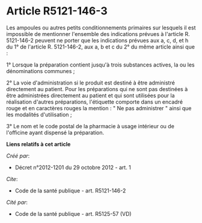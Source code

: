 # Article R5121-146-3

Les ampoules ou autres petits conditionnements primaires sur lesquels il est impossible de mentionner l'ensemble des
indications prévues à l'article R. 5121-146-2 peuvent ne porter que les indications prévues aux a, c, d, et h du 1° de
l'article R. 5121-146-2, aux a, b et c du 2° du même article ainsi que : 

1° Lorsque la préparation contient jusqu'à trois substances actives, la ou les dénominations communes ; 

2° La voie d'administration si le produit est destiné à être administré directement au patient. Pour les préparations qui ne
sont pas destinées à être administrées directement au patient et qui sont utilisées pour la réalisation d'autres
préparations, l'étiquette comporte dans un encadré rouge et en caractères rouges la mention : " Ne pas administrer " ainsi
que les modalités d'utilisation ; 

3° Le nom et le code postal de la pharmacie à usage intérieur ou de l'officine ayant dispensé la préparation.

**Liens relatifs à cet article**

_Créé par_:

  - Décret n°2012-1201 du 29 octobre 2012 - art. 1

_Cite_:

  - Code de la santé publique - art. R5121-146-2

_Cité par_:

  - Code de la santé publique - art. R5125-57 (VD)
